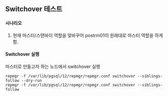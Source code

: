 ## Switchover 테스트
#### 시나리오
1. 현재 마스터/스탠바이 역할을 맞바꾸어 postrm01이 원래대로 마스터 역할을 하게 함.

#### Switchover 실행
마스터로 만들고자 하는 노드에서 switchover 실행
```
repmgr -f /var/lib/pgsql/12/repmgr/repmgr.conf switchover --siblings-follow --dry-run
repmgr -f /var/lib/pgsql/12/repmgr/repmgr.conf switchover --siblings-follow
```

